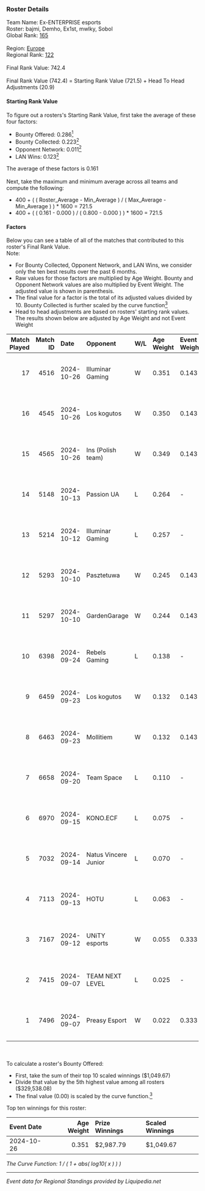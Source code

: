 ### Roster Details<br />
Team Name: Ex-ENTERPRISE esports<br />
Roster: bajmi, Demho, Ex1st, mwlky, Sobol<br />
Global Rank: [165](../standings_global.md)<br />
<br />
Region: [Europe]( ../standings_europe.md)<br />
Regional Rank: [122]( ../standings_europe.md)<br />
<br />
Final Rank Value:  742.4<br />
<br />
Final Rank Value (742.4) = Starting Rank Value (721.5) + Head To Head Adjustments (20.9)<br />

#### Starting Rank Value<br />
To figure out a rosters's Starting Rank Value, first take the average of these four factors:<br />
- Bounty Offered: 0.286[<sup>1</sup>](#table2)
- Bounty Collected: 0.223[<sup>2</sup>](#table1)
- Opponent Network: 0.011[<sup>2</sup>](#table1)
- LAN Wins: 0.123[<sup>2</sup>](#table1)

The average of these factors is 0.161<br />
<br />
Next, take the maximum and minimum average across all teams and compute the following:<br />
- 400 + ( ( Roster_Average - Min_Average ) / ( Max_Average - Min_Average ) ) * 1600 = 721.5
- 400 + ( ( 0.161 - 0.000 ) / ( 0.800 - 0.000 ) ) * 1600 = 721.5


#### Factors<br />
Below you can see a table of all of the matches that contributed to this roster's Final Rank Value.<br />
Note:<br />

- For Bounty Collected, Opponent Network, and LAN Wins, we consider only the ten best results over the past 6 months.
- Raw values for those factors are multiplied by Age Weight. Bounty and Opponent Network values are also multiplied by Event Weight. The adjusted value is shown in parenthesis.
- The final value for a factor is the total of its adjusted values divided by 10. Bounty Collected is further scaled by the curve function[<sup>3</sup>](#curveFunction)
- Head to head adjustments are based on rosters' starting rank values. The results shown below are adjusted by Age Weight and not Event Weight
<span id="table1"></span><br />


| Match Played | Match ID | Date       | Opponent             | W/L | Age Weight | Event Weight | Bounty Collected | Opponent Network | LAN Wins  | H2H Adj. | Roster                             |
| -: | -: | :- | :- | :- | :- | :- | :- | :- | :- | -: | :- |
|           17 |     4516 | 2024-10-26 | Illuminar Gaming     | W   | 0.351      | 0.143        | 0.007 (0.000)    | 0.581 (0.029)    | 1 (0.351) |     7.56 | bajmi, Demho, Ex1st, mwlky, Sobol  |
|           16 |     4545 | 2024-10-26 | Los kogutos          | W   | 0.350      | 0.143        | 0.032 (0.002)    | 0.515 (0.026)    | 1 (0.350) |     8.46 | bajmi, Demho, Ex1st, mwlky, Sobol  |
|           15 |     4565 | 2024-10-26 | Ins (Polish team)    | W   | 0.349      | 0.143        | 0.004 (0.000)    | 0.274 (0.014)    | 1 (0.349) |     4.82 | bajmi, Demho, Ex1st, mwlky, Sobol  |
|           14 |     5148 | 2024-10-13 | Passion UA           | L   | 0.264      | -            | -                | -                | -         |    -1.27 | bajmi, Demho, Ex1st, mwlky, Sobol  |
|           13 |     5214 | 2024-10-12 | Illuminar Gaming     | L   | 0.257      | -            | -                | -                | -         |    -2.43 | bajmi, Demho, Ex1st, mwlky, Sobol  |
|           12 |     5293 | 2024-10-10 | Pasztetuwa           | W   | 0.245      | 0.143        | 0.000 (0.000)    | 0.008 (0.000)    | 0 (0.000) |     1.07 | bajmi, Demho, Ex1st, mwlky, Sobol  |
|           11 |     5297 | 2024-10-10 | GardenGarage         | W   | 0.244      | 0.143        | 0.001 (0.000)    | 0.408 (0.014)    | 0 (0.000) |     4.09 | bajmi, Demho, Ex1st, mwlky, Sobol  |
|           10 |     6398 | 2024-09-24 | Rebels Gaming        | L   | 0.138      | -            | -                | -                | -         |    -2.07 | Demho, Ex1st, mwlky, sk1tt, Sobol  |
|            9 |     6459 | 2024-09-23 | Los kogutos          | W   | 0.132      | 0.143        | 0.032 (0.001)    | 0.515 (0.010)    | 0 (0.000) |     3.44 | Demho, Ex1st, mwlky, sk1tt, Sobol  |
|            8 |     6463 | 2024-09-23 | Mollitiem            | W   | 0.132      | 0.143        | 0.000 (0.000)    | 0.000 (0.000)    | 0 (0.000) |     0.60 | Demho, Ex1st, mwlky, sk1tt, Sobol  |
|            7 |     6658 | 2024-09-20 | Team Space           | L   | 0.110      | -            | -                | -                | -         |    -2.69 | bajmi, Demho, Ex1st, m4tthi, Sobol |
|            6 |     6970 | 2024-09-15 | KONO.ECF             | L   | 0.075      | -            | -                | -                | -         |    -0.59 | bajmi, Demho, Ex1st, mwlky, Sobol  |
|            5 |     7032 | 2024-09-14 | Natus Vincere Junior | L   | 0.070      | -            | -                | -                | -         |    -0.46 | bajmi, Demho, Ex1st, mwlky, Sobol  |
|            4 |     7113 | 2024-09-13 | HOTU                 | L   | 0.063      | -            | -                | -                | -         |    -0.97 | bajmi, Demho, Ex1st, m4tthi, Sobol |
|            3 |     7167 | 2024-09-12 | UNiTY esports        | W   | 0.055      | 0.333        | 0.025 (0.000)    | 0.403 (0.007)    | 0 (0.000) |     1.14 | bajmi, Demho, Ex1st, mwlky, Sobol  |
|            2 |     7415 | 2024-09-07 | TEAM NEXT LEVEL      | L   | 0.025      | -            | -                | -                | -         |    -0.26 | bajmi, Demho, Ex1st, fr3nd, Sobol  |
|            1 |     7496 | 2024-09-07 | Preasy Esport        | W   | 0.022      | 0.333        | 0.012 (0.000)    | 0.701 (0.005)    | 0 (0.000) |     0.43 | bajmi, Demho, Ex1st, mwlky, Sobol  |

<br />
<span id="table2"></span><br />
To calculate a roster's Bounty Offered:<br />

- First, take the sum of their top 10 scaled winnings ($1,049.67)
- Divide that value by the 5th highest value among all rosters ($329,538.08)
- The final value (0.00) is scaled by the curve function.[<sup>3</sup>](#curveFunction)

Top ten winnings for this roster:<br />

| Event Date | Age Weight | Prize Winnings | Scaled Winnings |
| :- | -: | :- | :- |
| 2024-10-26 |      0.351 | $2,987.79      | $1,049.67       |


<span id="curveFunction"></span>_The Curve Function: 1 / ( 1 + abs( log10( x ) ) )_<br />

---
_Event data for Regional Standings provided by Liquipedia.net_<br />
